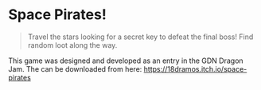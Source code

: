 # Space Pirates!
>Travel the stars looking for a secret key to defeat the final boss! Find random loot along the way.

This game was designed and developed as an entry in the GDN Dragon Jam. The can be downloaded from here: https://18dramos.itch.io/space-pirates
